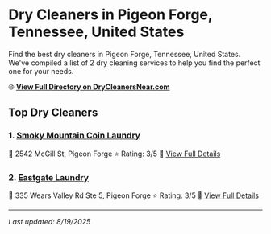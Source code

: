 # Dry Cleaners in Pigeon Forge, Tennessee, United States

Find the best dry cleaners in Pigeon Forge, Tennessee, United States. We've compiled a list of 2 dry cleaning services to help you find the perfect one for your needs.

🌐 **[View Full Directory on DryCleanersNear.com](https://drycleanersnear.com/city/US/Tennessee/Pigeon%20Forge)**

## Top Dry Cleaners

### 1. [Smoky Mountain Coin Laundry](https://drycleanersnear.com/dryCleaner/686492ad19eecc1ffc8c65f0/smoky-mountain-coin-laundry)
📍 2542 McGill St, Pigeon Forge
⭐ Rating: 3/5
🔗 [View Full Details](https://drycleanersnear.com/dryCleaner/686492ad19eecc1ffc8c65f0/smoky-mountain-coin-laundry)

### 2. [Eastgate Laundry](https://drycleanersnear.com/dryCleaner/686492ad19eecc1ffc8c6700/eastgate-laundry)
📍 335 Wears Valley Rd Ste 5, Pigeon Forge
⭐ Rating: 3/5
🔗 [View Full Details](https://drycleanersnear.com/dryCleaner/686492ad19eecc1ffc8c6700/eastgate-laundry)


---

*Last updated: 8/19/2025*
